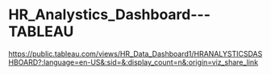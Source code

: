 # HR_Analystics_Dashboard---TABLEAU
https://public.tableau.com/views/HR_Data_Dashboard1/HRANALYSTICSDASHBOARD?:language=en-US&:sid=&:display_count=n&:origin=viz_share_link
